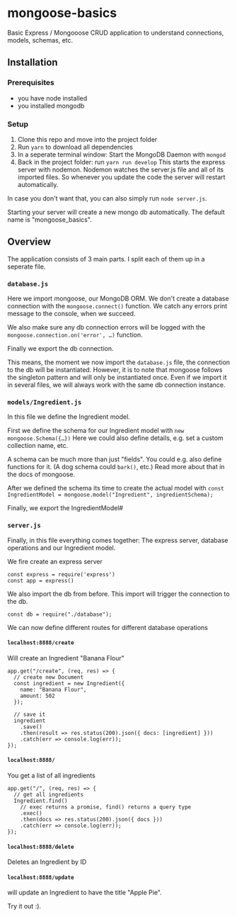 # mongoose-basics

Basic Express / Mongooose CRUD application to understand connections, models, schemas, etc.

## Installation

### Prerequisites

- you have node installed
- you installed mongodb

### Setup

1. Clone this repo and move into the project folder
2. Run `yarn` to download all dependencies
3. In a seperate terminal window: Start the MongoDB Daemon with `mongod`
4. Back in the project folder: run `yarn run develop`
   This starts the express server with nodemon. Nodemon watches the server.js file and all of its imported files.
   So whenever you update the code the server will restart automatically.

In case you don't want that, you can also simply run `node server.js`.

Starting your server will create a new mongo db automatically. The default name is "mongoose_basics".

## Overview

The application consists of 3 main parts. I split each of them up in a seperate file.

### `database.js`

Here we import mongoose, our MongoDB ORM.
We don't create a database connection with the `mongoose.connect()` function. We catch any errors print message to the console, when we succeed.

We also make sure any db connection errors will be logged with the `mongoose.connection.on('error', …)` function.

Finally we export the db connection.

This means, the moment we now import the `database.js` file, the connection to the db will be instantiated.
However, it is to note that mongoose follows the singleton pattern and will only be instantiated once.
Even if we import it in several files, we will always work with the same db connection instance.

### `models/Ingredient.js`

In this file we define the Ingredient model.

First we define the schema for our Ingredient model with `new mongoose.Schema({…})`
Here we could also define details, e.g. set a custom collection name, etc.

A schema can be much more than just "fields". You could e.g. also define functions for it. (A dog schema could `bark()`, etc.)
Read more about that in the docs of mongoose.

After we defined the schema its time to create the actual model with
`const IngredientModel = mongoose.model("Ingredient", ingredientSchema);`

Finally, we export the IngredientModel#

### `server.js`

Finally, in this file everything comes together: The express server, database operations and our Ingredient model.

We fire create an express server

```
const express = require('express')
const app = express()
```

We also import the db from before.
This import will trigger the connection to the db.

```
const db = require("./database");
```

We can now define different routes for different database operations

#### `localhost:8888/create`

Will create an Ingredient "Banana Flour"

```
app.get("/create", (req, res) => {
  // create new Document
  const ingredient = new Ingredient({
    name: "Banana Flour",
    amount: 502
  });

  // save it
  ingredient
    .save()
    .then(result => res.status(200).json({ docs: [ingredient] }))
    .catch(err => console.log(err));
});
```

#### `localhost:8888/`

You get a list of all ingredients

```
app.get("/", (req, res) => {
  // get all ingredients
  Ingredient.find()
    // exec returns a promise, find() returns a query type
    .exec()
    .then(docs => res.status(200).json({ docs }))
    .catch(err => console.log(err));
});
```

#### `localhost:8888/delete`

Deletes an Ingredient by ID

#### `localhost:8888/update`

will update an Ingredient to have the title "Apple Pie".

Try it out :).
